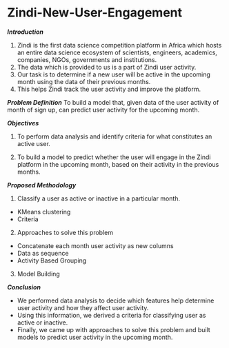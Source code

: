 # Zindi-New-User-Engagement

_**Introduction**_
1. Zindi is the first data science competition platform in Africa which hosts an entire data science ecosystem of scientists, engineers, academics, companies, NGOs, governments and institutions.​
2. The data which is provided to us is a part of Zindi user activity.​
3. Our task is to determine if a new user will be active in the upcoming month using the data of their previous months.​
4. This helps Zindi track the user activity and improve the platform.

_**Problem Definition**_
To build a model that, given data of the user activity of month of sign up, can predict
user activity for the upcoming month.

_**Objectives**_
1. To perform data analysis and identify criteria for what constitutes an active user.​

2. To build a model to predict whether the user will engage in the Zindi platform in the upcoming month, based on their activity in the previous months.

_**Proposed Methodology**_
1. Classify a user as active or inactive in a particular month. ​
* KMeans clustering​
* Criteria​
2. Approaches to solve this problem​
* Concatenate each month user activity as new columns​
* Data as sequence​
* Activity Based Grouping​
3. Model Building

_**Conclusion**_
* We performed data analysis to decide which features help determine user activity and how they affect user activity.​
* Using this information, we derived a criteria for classifying user as active or inactive.​
* Finally, we came up with approaches to solve this problem and built models to predict user activity in the upcoming month.
